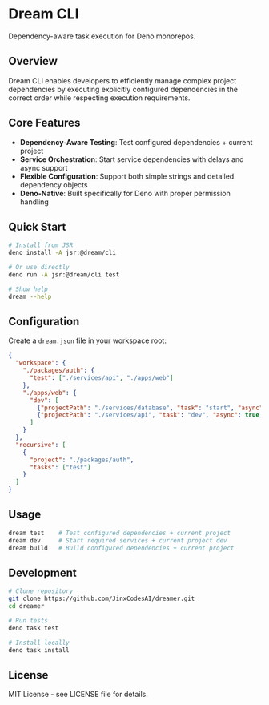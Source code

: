 # Dream CLI

Dependency-aware task execution for Deno monorepos.

## Overview

Dream CLI enables developers to efficiently manage complex project dependencies by executing explicitly configured dependencies in the correct order while respecting execution requirements.

## Core Features

- **Dependency-Aware Testing**: Test configured dependencies + current project
- **Service Orchestration**: Start service dependencies with delays and async support
- **Flexible Configuration**: Support both simple strings and detailed dependency objects
- **Deno-Native**: Built specifically for Deno with proper permission handling

## Quick Start

```bash
# Install from JSR
deno install -A jsr:@dream/cli

# Or use directly
deno run -A jsr:@dream/cli test

# Show help
dream --help
```

## Configuration

Create a `dream.json` file in your workspace root:

```json
{
  "workspace": {
    "./packages/auth": {
      "test": ["./services/api", "./apps/web"]
    },
    "./apps/web": {
      "dev": [
        {"projectPath": "./services/database", "task": "start", "async": true},
        {"projectPath": "./services/api", "task": "dev", "async": true, "delay": 2000}
      ]
    }
  },
  "recursive": [
    {
      "project": "./packages/auth",
      "tasks": ["test"]
    }
  ]
}
```

## Usage

```bash
dream test    # Test configured dependencies + current project
dream dev     # Start required services + current project dev
dream build   # Build configured dependencies + current project
```

## Development

```bash
# Clone repository
git clone https://github.com/JinxCodesAI/dreamer.git
cd dreamer

# Run tests
deno task test

# Install locally
deno task install
```

## License

MIT License - see LICENSE file for details.
